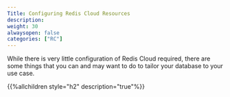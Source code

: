 ```yaml
---
Title: Configuring Redis Cloud Resources
description:
weight: 30
alwaysopen: false
categories: ["RC"]
---
```

While there is very little configuration of Redis Cloud
required, there are some things that you can and may want to do to
tailor your database to your use case.

{{%allchildren style="h2" description="true"%}}
